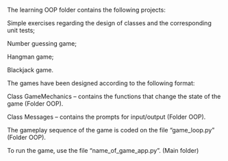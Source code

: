 The learning OOP folder contains the following projects:

Simple exercises regarding the design of classes and the corresponding unit tests;

Number guessing game;

Hangman game;

Blackjack game.

The games have been designed according to the following format:

Class GameMechanics – contains the functions that change the state of the game (Folder OOP).

Class Messages – contains the prompts for input/output (Folder OOP).

The gameplay sequence of the game is coded on the file “game_loop.py” (Folder OOP).

To run the game, use the file “name_of_game_app.py”. (Main folder)
